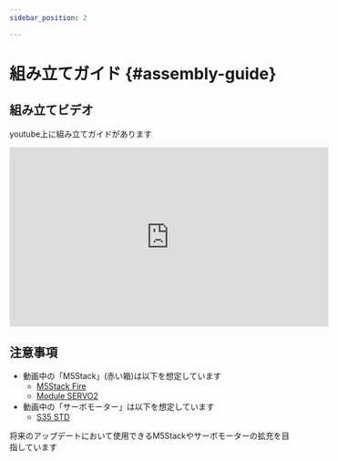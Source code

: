 ```yaml
---
sidebar_position: 2

---
```


# 組み立てガイド {#assembly-guide}

## 組み立てビデオ
youtube上に組み立てガイドがあります
<iframe width="560" height="315" src="https://www.youtube.com/embed/6Z2mYCyMqYg" title="YouTube video player" frameborder="0" allow="accelerometer; autoplay; clipboard-write; encrypted-media; gyroscope; picture-in-picture" allowfullscreen></iframe>

## 注意事項
- 動画中の「M5Stack」(赤い箱)は以下を想定しています
  - [M5Stack Fire](https://docs.m5stack.com/en/core/fire)
  - [Module SERVO2](https://docs.m5stack.com/en/module/servo2)
- 動画中の「サーボモーター」は以下を想定しています
  - [S35 STD](https://ja.aliexpress.com/wholesale?SearchText=s35+std)

将来のアップデートにおいて使用できるM5Stackやサーボモーターの拡充を目指しています

